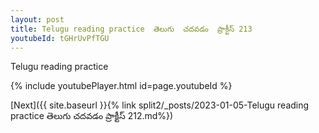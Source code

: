 ```yaml
---
layout: post
title: Telugu reading practice  తెలుగు  చదవడం  ప్రాక్టీస్ 213
youtubeId: tGHrUvPfTGU
---
```

 
 
Telugu reading practice
 
 
 
 
 


{% include youtubePlayer.html id=page.youtubeId %}
 
[Next]({{ site.baseurl }}{% link  split2/_posts/2023-01-05-Telugu reading practice  తెలుగు  చదవడం  ప్రాక్టీస్ 212.md%})
 
